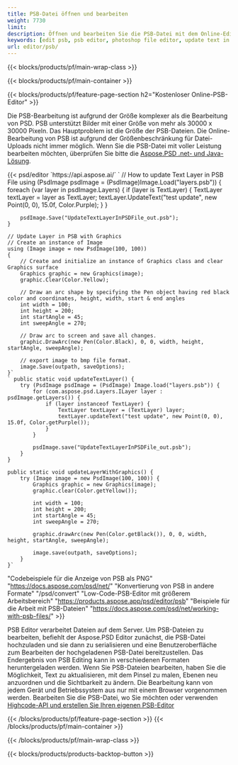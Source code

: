 ```yaml
---
title: PSB-Datei öffnen und bearbeiten
weight: 7730
limit: 
description: Öffnen und bearbeiten Sie die PSB-Datei mit dem Online-Editor
keywords: [edit psb, psb editor, photoshop file editor, update text in psb, update psb, open psb, update text in psb]
url: editor/psb/
---
```


{{< blocks/products/pf/main-wrap-class >}}

{{< blocks/products/pf/main-container >}}

{{< blocks/products/pf/feature-page-section h2="Kostenloser Online-PSB-Editor" >}}
<p>Die PSB-Bearbeitung ist aufgrund der Größe komplexer als die Bearbeitung von PSD. PSB unterstützt Bilder mit einer Größe von mehr als 30000 x 30000 Pixeln. Das Hauptproblem ist die Größe der PSB-Dateien. Die Online-Bearbeitung von PSB ist aufgrund der Größenbeschränkung für Datei-Uploads nicht immer möglich. Wenn Sie die PSB-Datei mit voller Leistung bearbeiten möchten, überprüfen Sie bitte die <a href="/psd/{{< lang-code >}}">Aspose.PSD .net- und Java-Lösung</a>. </p>
{{< psd/editor `https://api.aspose.ai/` 
`	// How to update Text Layer in PSB File
	using (PsdImage psdImage = (PsdImage)Image.Load("layers.psb"))
  	{
		foreach (var layer in psdImage.Layers)
		{
			if (layer is TextLayer)
			{
				TextLayer textLayer = layer as TextLayer;
				textLayer.UpdateText("test update", new Point(0, 0), 15.0f, Color.Purple);
			}
		}

		psdImage.Save("UpdateTextLayerInPSDFile_out.psb");
	}
	
	// Update Layer in PSB with Graphics
	// Create an instance of Image
	using (Image image = new PsdImage(100, 100))
	{
		// Create and initialize an instance of Graphics class and clear Graphics surface
		Graphics graphic = new Graphics(image);
		graphic.Clear(Color.Yellow);

		// Draw an arc shape by specifying the Pen object having red black color and coordinates, height, width, start & end angles                 
		int width = 100;
		int height = 200;
		int startAngle = 45;
		int sweepAngle = 270;

		// Draw arc to screen and save all changes.
		graphic.DrawArc(new Pen(Color.Black), 0, 0, width, height, startAngle, sweepAngle);

		// export image to bmp file format.
		image.Save(outpath, saveOptions);
	}` 
	` public static void updateTextLayer() {
        try (PsdImage psdImage = (PsdImage) Image.load("layers.psb")) {
            for (com.aspose.psd.Layers.ILayer layer : psdImage.getLayers()) {
                if (layer instanceof TextLayer) {
                    TextLayer textLayer = (TextLayer) layer;
                    textLayer.updateText("test update", new Point(0, 0), 15.0f, Color.getPurple());
                }
            }

            psdImage.save("UpdateTextLayerInPSDFile_out.psb");
        }
    }

    public static void updateLayerWithGraphics() {
        try (Image image = new PsdImage(100, 100)) {
            Graphics graphic = new Graphics(image);
            graphic.clear(Color.getYellow());

            int width = 100;
            int height = 200;
            int startAngle = 45;
            int sweepAngle = 270;

            graphic.drawArc(new Pen(Color.getBlack()), 0, 0, width, height, startAngle, sweepAngle);

            image.save(outpath, saveOptions);
        }
    }` 
"Codebeispiele für die Anzeige von PSB als PNG"  "https://docs.aspose.com/psd/net/" 
"Konvertierung von PSB in andere Formate"  "/psd/convert" 
"Low-Code-PSB-Editor mit größerem Arbeitsbereich" "https://products.aspose.app/psd/editor/psb" 
"Beispiele für die Arbeit mit PSB-Dateien" "https://docs.aspose.com/psd/net/working-with-psb-files/" >}}
<p>PSB Editor verarbeitet Dateien auf dem Server. Um PSB-Dateien zu bearbeiten, befiehlt der Aspose.PSD Editor zunächst, die PSB-Datei hochzuladen und sie dann zu serialisieren und eine Benutzeroberfläche zum Bearbeiten der hochgeladenen PSB-Datei bereitzustellen. Das Endergebnis von PSB Editing kann in verschiedenen Formaten heruntergeladen werden. Wenn Sie PSB-Dateien bearbeiten, haben Sie die Möglichkeit, Text zu aktualisieren, mit dem Pinsel zu malen, Ebenen neu anzuordnen und die Sichtbarkeit zu ändern. Die Bearbeitung kann von jedem Gerät und Betriebssystem aus nur mit einem Browser vorgenommen werden. Bearbeiten Sie die PSB-Datei, wo Sie möchten oder verwenden <a href="https://docs.aspose.com/psd/net/working-with-psb-files/">Highcode-API und erstellen Sie Ihren eigenen PSB-Editor</a></p>

{{< /blocks/products/pf/feature-page-section >}}
{{< /blocks/products/pf/main-container >}}


{{< /blocks/products/pf/main-wrap-class >}}

{{< blocks/products/products-backtop-button >}}

